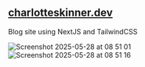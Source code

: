 ## [charlotteskinner.dev](https://charlotteskinner.dev/)

Blog site using NextJS and TailwindCSS


![Screenshot 2025-05-28 at 08 51 01](https://github.com/user-attachments/assets/1ef7b33a-7d2f-489a-a57a-a4666dc7a541)
![Screenshot 2025-05-28 at 08 51 16](https://github.com/user-attachments/assets/cc5d5f68-d038-4182-82c7-b1272ae61eb3)
